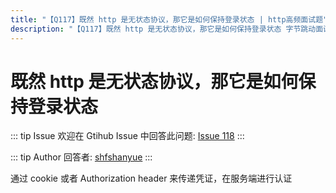 ```yaml
---
title: "【Q117】既然 http 是无状态协议，那它是如何保持登录状态 | http高频面试题"
description: "【Q117】既然 http 是无状态协议，那它是如何保持登录状态 字节跳动面试题、阿里腾讯面试题、美团小米面试题。"
---
```


# 既然 http 是无状态协议，那它是如何保持登录状态

::: tip Issue
欢迎在 Gtihub Issue 中回答此问题: [Issue 118](https://github.com/shfshanyue/Daily-Question/issues/118)
:::

::: tip Author
回答者: [shfshanyue](https://github.com/shfshanyue)
:::

通过 cookie 或者 Authorization header 来传递凭证，在服务端进行认证
